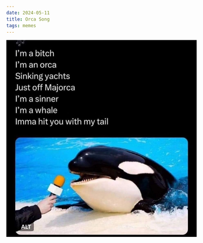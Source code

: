```yaml
---
date: 2024-05-11
title: Orca Song
tags: memes
---
```


![orca.jpg](https://raw.githubusercontent.com/muneer78/muneer78.github.io/master/images/orca.jpeg)
